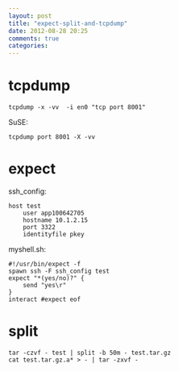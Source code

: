 ```yaml
---
layout: post
title: "expect-split-and-tcpdump"
date: 2012-08-28 20:25
comments: true
categories: 
---
```


# tcpdump
  
    tcpdump -x -vv  -i en0 "tcp port 8001"

SuSE:    

    tcpdump port 8001 -X -vv
    
# expect

ssh_config:
    
    host test
        user app100642705
        hostname 10.1.2.15 
        port 3322
        identityfile pkey

myshell.sh:

    #!/usr/bin/expect -f
    spawn ssh -F ssh_config test
    expect "*(yes/no)?" {
        send "yes\r"
    }
    interact #expect eof

# split

    tar -czvf - test | split -b 50m - test.tar.gz
    cat test.tar.gz.a* > - | tar -zxvf - 